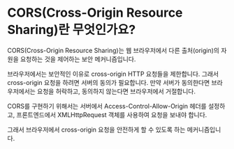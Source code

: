 # CORS(Cross-Origin Resource Sharing)란 무엇인가요?
CORS(Cross-Origin Resource Sharing)는 웹 브라우저에서 다른 출처(origin)의 자원을 요청하는 것을 제어하는 보안 메커니즘입니다.

브라우저에서는 보안적인 이유로 cross-origin HTTP 요청들을 제한합니다. 그래서 cross-origin 요청을 하려면 서버의 동의가 필요합니다. 만약 서버가 동의한다면 브라우저에서는 요청을 허락하고, 동의하지 않는다면 브라우저에서 거절합니다.

CORS를 구현하기 위해서는 서버에서 Access-Control-Allow-Origin 헤더를 설정하고, 프론트엔드에서 XMLHttpRequest 객체를 사용하여 요청을 보내야 합니다.

그래서 브라우저에서 cross-origin 요청을 안전하게 할 수 있도록 하는 메커니즘입니다.
